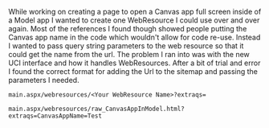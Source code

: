 
While working on creating a page to open a Canvas app full screen inside of a Model app I wanted to create one WebResource I could use over and over again.  Most of the references I found though showed people putting the Canvas app name in the code which wouldn't allow for code re-use.  Instead I wanted to pass query string parameters to the web resource so that it could get the name from the url.  The problem I ran into was with the new UCI interface and how it handles WebResources.  After a bit of trial and error I found the correct format for adding the Url to the sitemap and passing the parameters I needed.

``
main.aspx/webresources/<Your WebResource Name>?extraqs=
``

``
main.aspx/webresources/raw_CanvasAppInModel.html?extraqs=CanvasAppName=Test
``
<!--stackedit_data:
eyJoaXN0b3J5IjpbLTE5NTA4OTYxNjZdfQ==
-->